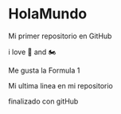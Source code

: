 # HolaMundo

Mi primer repositorio en GitHub

i love 🚗 and 🏍️

Me gusta la Formula 1

Mi ultima linea en mi repositorio

finalizado con gitHub

